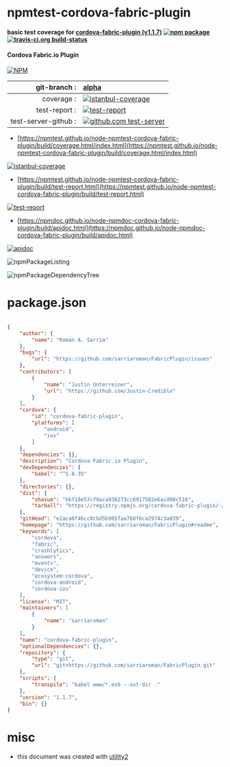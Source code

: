 # npmtest-cordova-fabric-plugin

#### basic test coverage for  [cordova-fabric-plugin (v1.1.7)](https://github.com/sarriaroman/FabricPlugin#readme)  [![npm package](https://img.shields.io/npm/v/npmtest-cordova-fabric-plugin.svg?style=flat-square)](https://www.npmjs.org/package/npmtest-cordova-fabric-plugin) [![travis-ci.org build-status](https://api.travis-ci.org/npmtest/node-npmtest-cordova-fabric-plugin.svg)](https://travis-ci.org/npmtest/node-npmtest-cordova-fabric-plugin)

#### Cordova Fabric.io Plugin

[![NPM](https://nodei.co/npm/cordova-fabric-plugin.png?downloads=true&downloadRank=true&stars=true)](https://www.npmjs.com/package/cordova-fabric-plugin)

| git-branch : | [alpha](https://github.com/npmtest/node-npmtest-cordova-fabric-plugin/tree/alpha)|
|--:|:--|
| coverage : | [![istanbul-coverage](https://npmtest.github.io/node-npmtest-cordova-fabric-plugin/build/coverage.badge.svg)](https://npmtest.github.io/node-npmtest-cordova-fabric-plugin/build/coverage.html/index.html)|
| test-report : | [![test-report](https://npmtest.github.io/node-npmtest-cordova-fabric-plugin/build/test-report.badge.svg)](https://npmtest.github.io/node-npmtest-cordova-fabric-plugin/build/test-report.html)|
| test-server-github : | [![github.com test-server](https://npmtest.github.io/node-npmtest-cordova-fabric-plugin/GitHub-Mark-32px.png)](https://npmtest.github.io/node-npmtest-cordova-fabric-plugin/build/app/index.html) | | build-artifacts : | [![build-artifacts](https://npmtest.github.io/node-npmtest-cordova-fabric-plugin/glyphicons_144_folder_open.png)](https://github.com/npmtest/node-npmtest-cordova-fabric-plugin/tree/gh-pages/build)|

- [https://npmtest.github.io/node-npmtest-cordova-fabric-plugin/build/coverage.html/index.html](https://npmtest.github.io/node-npmtest-cordova-fabric-plugin/build/coverage.html/index.html)

[![istanbul-coverage](https://npmtest.github.io/node-npmtest-cordova-fabric-plugin/build/screenCapture.buildCi.browser.%252Ftmp%252Fbuild%252Fcoverage.lib.html.png)](https://npmtest.github.io/node-npmtest-cordova-fabric-plugin/build/coverage.html/index.html)

- [https://npmtest.github.io/node-npmtest-cordova-fabric-plugin/build/test-report.html](https://npmtest.github.io/node-npmtest-cordova-fabric-plugin/build/test-report.html)

[![test-report](https://npmtest.github.io/node-npmtest-cordova-fabric-plugin/build/screenCapture.buildCi.browser.%252Ftmp%252Fbuild%252Ftest-report.html.png)](https://npmtest.github.io/node-npmtest-cordova-fabric-plugin/build/test-report.html)

- [https://npmdoc.github.io/node-npmdoc-cordova-fabric-plugin/build/apidoc.html](https://npmdoc.github.io/node-npmdoc-cordova-fabric-plugin/build/apidoc.html)

[![apidoc](https://npmdoc.github.io/node-npmdoc-cordova-fabric-plugin/build/screenCapture.buildCi.browser.%252Ftmp%252Fbuild%252Fapidoc.html.png)](https://npmdoc.github.io/node-npmdoc-cordova-fabric-plugin/build/apidoc.html)

![npmPackageListing](https://npmtest.github.io/node-npmtest-cordova-fabric-plugin/build/screenCapture.npmPackageListing.svg)

![npmPackageDependencyTree](https://npmtest.github.io/node-npmtest-cordova-fabric-plugin/build/screenCapture.npmPackageDependencyTree.svg)



# package.json

```json

{
    "author": {
        "name": "Roman A. Sarria"
    },
    "bugs": {
        "url": "https://github.com/sarriaroman/FabricPlugin/issues"
    },
    "contributors": [
        {
            "name": "Justin Unterreiner",
            "url": "https://github.com/Justin-Credible"
        }
    ],
    "cordova": {
        "id": "cordova-fabric-plugin",
        "platforms": [
            "android",
            "ios"
        ]
    },
    "dependencies": {},
    "description": "Cordova Fabric.io Plugin",
    "devDependencies": {
        "babel": "^5.8.35"
    },
    "directories": {},
    "dist": {
        "shasum": "bbf18e57cf9aca938273cc6917502ebacd08c518",
        "tarball": "https://registry.npmjs.org/cordova-fabric-plugin/-/cordova-fabric-plugin-1.1.7.tgz"
    },
    "gitHead": "e2aca0f4bcc0cbd5b965faa7b0f6ca2974c3a039",
    "homepage": "https://github.com/sarriaroman/FabricPlugin#readme",
    "keywords": [
        "cordova",
        "fabric",
        "crashlytics",
        "answers",
        "events",
        "device",
        "ecosystem:cordova",
        "cordova-android",
        "cordova-ios"
    ],
    "license": "MIT",
    "maintainers": [
        {
            "name": "sarriaroman"
        }
    ],
    "name": "cordova-fabric-plugin",
    "optionalDependencies": {},
    "repository": {
        "type": "git",
        "url": "git+https://github.com/sarriaroman/FabricPlugin.git"
    },
    "scripts": {
        "transpile": "babel www/*.es6 --out-dir ."
    },
    "version": "1.1.7",
    "bin": {}
}
```



# misc
- this document was created with [utility2](https://github.com/kaizhu256/node-utility2)
